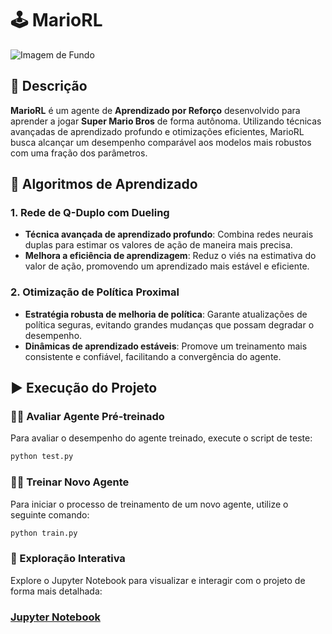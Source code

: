 # 🕹 MarioRL

![Imagem de Fundo](mariofundo.png)

## 🎯 Descrição

**MarioRL** é um agente de **Aprendizado por Reforço** desenvolvido para aprender a jogar **Super Mario Bros** de forma autônoma. Utilizando técnicas avançadas de aprendizado profundo e otimizações eficientes, MarioRL busca alcançar um desempenho comparável aos modelos mais robustos com uma fração dos parâmetros.

## 🧠 Algoritmos de Aprendizado

### 1. **Rede de Q-Duplo com Dueling**
- **Técnica avançada de aprendizado profundo**: Combina redes neurais duplas para estimar os valores de ação de maneira mais precisa.
- **Melhora a eficiência de aprendizagem**: Reduz o viés na estimativa do valor de ação, promovendo um aprendizado mais estável e eficiente.

### 2. **Otimização de Política Proximal**
- **Estratégia robusta de melhoria de política**: Garante atualizações de política seguras, evitando grandes mudanças que possam degradar o desempenho.
- **Dinâmicas de aprendizado estáveis**: Promove um treinamento mais consistente e confiável, facilitando a convergência do agente.

## ▶ Execução do Projeto

### 🏃‍♂️ Avaliar Agente Pré-treinado

Para avaliar o desempenho do agente treinado, execute o script de teste:

```bash
python test.py

```

### 🚴‍♂️ Treinar Novo Agente
Para iniciar o processo de treinamento de um novo agente, utilize o seguinte comando:

```bash
python train.py
```

### 📓 Exploração Interativa
Explore o Jupyter Notebook para visualizar e interagir com o projeto de forma mais detalhada:

### [Jupyter Notebook](MarioRL.ipynb)
